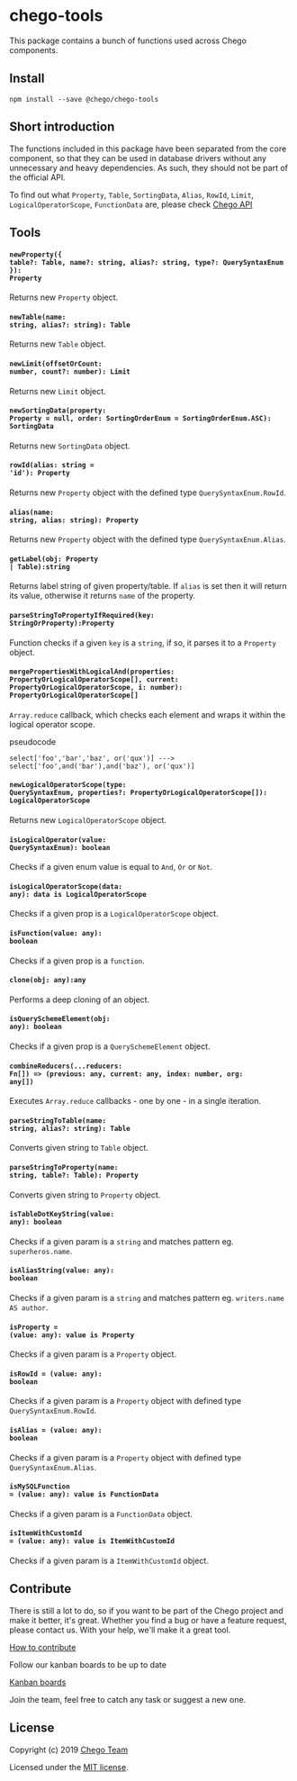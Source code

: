 # chego-tools

This package contains a bunch of functions used across Chego components. 

## Install
```
npm install --save @chego/chego-tools
```

## Short introduction

The functions included in this package have been separated from the core component, so that they can be used in database drivers without any unnecessary and heavy dependencies. As such, they should not be part of the official API.

To find out what `Property`, `Table`, `SortingData`, `Alias`, `RowId`, `Limit`, `LogicalOperatorScope`, `FunctionData` are, please check [Chego API](https://github.com/chegojs/chego-api)

## Tools

#### <code>newProperty({ table?: Table, name?: string, alias?: string, type?: QuerySyntaxEnum }): Property</code>
Returns new `Property` object.

#### <code>newTable(name: string, alias?: string): Table</code>
Returns new `Table` object.

#### <code>newLimit(offsetOrCount: number, count?: number): Limit</code>
Returns new `Limit` object.

#### <code>newSortingData(property: Property = null, order: SortingOrderEnum = SortingOrderEnum.ASC): SortingData</code>
Returns new `SortingData` object.

#### <code>rowId(alias: string = 'id'): Property</code>
Returns new `Property` object with the defined type `QuerySyntaxEnum.RowId`. 

#### <code>alias(name: string, alias: string): Property</code>
Returns new `Property` object with the defined type `QuerySyntaxEnum.Alias`. 

#### <code>getLabel(obj: Property | Table):string</code>
Returns label string of given property/table. If `alias` is set then it will return its value, otherwise it returns `name` of the property.

#### <code>parseStringToPropertyIfRequired(key: StringOrProperty):Property</code>
Function checks if a given `key` is a `string`, if so, it parses it to a `Property` object. 

#### <code>mergePropertiesWithLogicalAnd(properties: PropertyOrLogicalOperatorScope[], current: PropertyOrLogicalOperatorScope, i: number): PropertyOrLogicalOperatorScope[]</code>
`Array.reduce` callback, which checks each element and wraps it within the logical operator scope.

pseudocode 
```
select['foo','bar','baz', or('qux')] ---> select['foo',and('bar'),and('baz'), or('qux')] 
```

#### <code>newLogicalOperatorScope(type: QuerySyntaxEnum, properties?: PropertyOrLogicalOperatorScope[]): LogicalOperatorScope</code>
Returns new `LogicalOperatorScope` object.

#### <code>isLogicalOperator(value: QuerySyntaxEnum): boolean</code>
Checks if a given enum value is equal to `And`, `Or` or `Not`.

#### <code>isLogicalOperatorScope(data: any): data is LogicalOperatorScope</code>
Checks if a given prop is a `LogicalOperatorScope` object.

#### <code>isFunction(value: any): boolean</code>
Checks if a given prop is a `function`.

#### <code>clone(obj: any):any</code>
Performs a deep cloning of an object.

#### <code>isQuerySchemeElement(obj: any): boolean</code>
Checks if a given prop is a `QuerySchemeElement` object.

#### <code>combineReducers(...reducers: Fn[]) => (previous: any, current: any, index: number, org: any[])</code>
Executes `Array.reduce` callbacks - one by one - in a single iteration.

#### <code>parseStringToTable(name: string, alias?: string): Table</code>
Converts given string to `Table` object.

#### <code>parseStringToProperty(name: string, table?: Table): Property</code>
Converts given string to `Property` object.

#### <code>isTableDotKeyString(value: any): boolean</code>
Checks if a given param is a `string` and matches pattern eg. `superheros.name`.

#### <code>isAliasString(value: any): boolean</code>
Checks if a given param is a `string` and matches pattern eg. `writers.name AS author`.

#### <code>isProperty = (value: any): value is Property</code>
Checks if a given param is a `Property` object.

#### <code>isRowId = (value: any): boolean</code>
Checks if a given param is a `Property` object with defined type `QuerySyntaxEnum.RowId`.

#### <code>isAlias = (value: any): boolean</code>
Checks if a given param is a `Property` object with defined type `QuerySyntaxEnum.Alias`.

#### <code>isMySQLFunction = (value: any): value is FunctionData</code>
Checks if a given param is a `FunctionData` object.

#### <code>isItemWithCustomId = (value: any): value is ItemWithCustomId</code>
Checks if a given param is a `ItemWithCustomId` object.

## Contribute
There is still a lot to do, so if you want to be part of the Chego project and make it better, it's great.
Whether you find a bug or have a feature request, please contact us. With your help, we'll make it a great tool.

[How to contribute](https://github.com/orgs/chegojs/chego/CONTRIBUTING.md)

Follow our kanban boards to be up to date

[Kanban boards](https://github.com/orgs/chegojs/projects/1)

Join the team, feel free to catch any task or suggest a new one.

## License

Copyright (c) 2019 [Chego Team](https://github.com/orgs/chegojs/people)

Licensed under the [MIT license](LICENSE).
